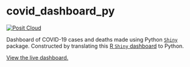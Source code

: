 # covid_dashboard_py
<!-- badges: start -->
[![Posit Cloud](https://img.shields.io/badge/launch-posit%20cloud-447099?style=flat)](https://connect.posit.cloud/mbreshock/content/01926563-bab5-c811-3c03-cb04788bfbe7)
<!-- badges: end -->

Dashboard of COVID-19 cases and deaths made using Python [`Shiny`](https://shiny.posit.co/py/) package. Constructed by translating this [R `Shiny` dashboard](https://github.com/mbreshock/covid_dashboard) to Python. 

[View the live dashboard.](https://connect.posit.cloud/mbreshock/content/01926563-bab5-c811-3c03-cb04788bfbe7)